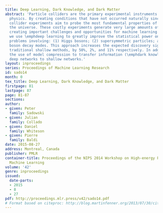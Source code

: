 ```yaml
---
title: Deep Learning, Dark Knowledge, and Dark Matter
abstract: 'Particle colliders are the primary experimental instruments of high-energy
  physics. By creating conditions that have not occurred naturally since the Big Bang,
  collider experiments aim to probe the most fundamental properties of matter and
  the universe. These costly experiments generate very large amounts of noisy data,
  creating important challenges and opportunities for machine learning. In this work
  we use \emphdeep learning to greatly improve the statistical power on three benchmark
  problems involving: (1) Higgs bosons; (2) supersymmetric particles; and (3) Higgs
  boson decay modes. This approach increases the expected discovery significance over
  traditional shallow methods, by 50%, 2%, and 11% respectively. In addition, we explore
  the use of model compression to transfer information (\emphdark knowledge) from
  deep networks to shallow networks.'
layout: inproceedings
series: Proceedings of Machine Learning Research
id: sado14
month: 0
tex_title: Deep Learning, Dark Knowledge, and Dark Matter
firstpage: 81
lastpage: 87
page: 81-87
sections: 
author:
- given: Peter
  family: Sadowski
- given: Julian
  family: Collado
- given: Daniel
  family: Whiteson
- given: Pierre
  family: Baldi
date: 2015-08-27
address: Montreal, Canada
publisher: PMLR
container-title: Proceedings of the NIPS 2014 Workshop on High-energy Physics and
  Machine Learning
volume: '42'
genre: inproceedings
issued:
  date-parts:
  - 2015
  - 8
  - 27
pdf: http://proceedings.mlr.press/v42/sado14.pdf
# Format based on citeproc: http://blog.martinfenner.org/2013/07/30/citeproc-yaml-for-bibliographies/
---
```


